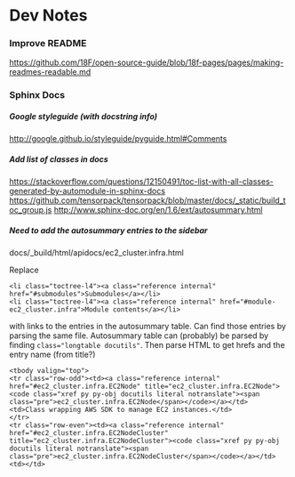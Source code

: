 # Dev Notes

### Improve README

https://github.com/18F/open-source-guide/blob/18f-pages/pages/making-readmes-readable.md

### Sphinx Docs
##### Google styleguide (with docstring info)

http://google.github.io/styleguide/pyguide.html#Comments

##### Add list of classes in docs

https://stackoverflow.com/questions/12150491/toc-list-with-all-classes-generated-by-automodule-in-sphinx-docs
https://github.com/tensorpack/tensorpack/blob/master/docs/_static/build_toc_group.js
http://www.sphinx-doc.org/en/1.6/ext/autosummary.html

##### Need to add the autosummary entries to the sidebar
docs/_build/html/apidocs/ec2_cluster.infra.html

Replace 
```
<li class="toctree-l4"><a class="reference internal" href="#submodules">Submodules</a></li>
<li class="toctree-l4"><a class="reference internal" href="#module-ec2_cluster.infra">Module contents</a></li>
```
with links to the entries in the autosummary table. Can find those entries by parsing the same file. Autosummary table can (probably) be parsed by finding `class="longtable docutils"`. Then parse HTML to get hrefs and the entry name (from title?)
```
<tbody valign="top">
<tr class="row-odd"><td><a class="reference internal" href="#ec2_cluster.infra.EC2Node" title="ec2_cluster.infra.EC2Node"><code class="xref py py-obj docutils literal notranslate"><span class="pre">ec2_cluster.infra.EC2Node</span></code></a></td>
<td>Class wrapping AWS SDK to manage EC2 instances.</td>
</tr>
<tr class="row-even"><td><a class="reference internal" href="#ec2_cluster.infra.EC2NodeCluster" title="ec2_cluster.infra.EC2NodeCluster"><code class="xref py py-obj docutils literal notranslate"><span class="pre">ec2_cluster.infra.EC2NodeCluster</span></code></a></td>
<td></td>
```

